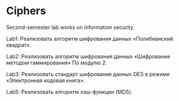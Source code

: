 # Ciphers
Second-semester lab works on information security.



Lab1: Реализовать алгоритм шифрования данных «Полибианский квадрат».

Lab2: Реализовать алгоритм шифрования данных «Шифрование методом гаммирования» 
По модулю 2.

Lab3: Реализовать стандарт шифрования данных DES в режиме «Электронная кодовая книга».

Lab5: Реализовать алгоритм хэш-функции (MD5).
